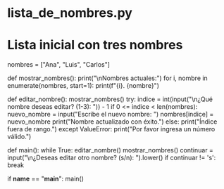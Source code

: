 # lista_de_nombres.py

# Lista inicial con tres nombres
nombres = ["Ana", "Luis", "Carlos"]

def mostrar_nombres():
    print("\nNombres actuales:")
    for i, nombre in enumerate(nombres, start=1):
        print(f"{i}. {nombre}")

def editar_nombre():
    mostrar_nombres()
    try:
        indice = int(input("\n¿Qué nombre deseas editar? (1-3): ")) - 1
        if 0 <= indice < len(nombres):
            nuevo_nombre = input("Escribe el nuevo nombre: ")
            nombres[indice] = nuevo_nombre
            print("Nombre actualizado con éxito.")
        else:
            print("Índice fuera de rango.")
    except ValueError:
        print("Por favor ingresa un número válido.")

def main():
    while True:
        editar_nombre()
        mostrar_nombres()
        continuar = input("\n¿Deseas editar otro nombre? (s/n): ").lower()
        if continuar != 's':
            break

if __name__ == "__main__":
    main()
